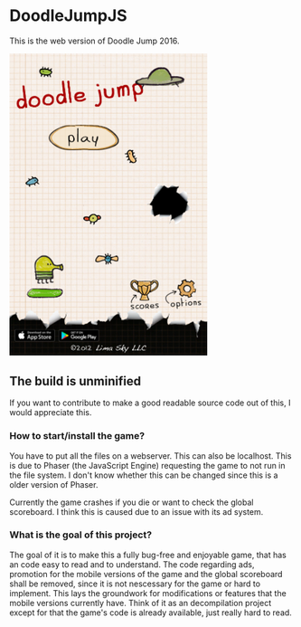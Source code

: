 # DoodleJumpJS
This is the web version of Doodle Jump 2016. 

<img src="https://github.com/moonsidefan/DoodleJumpJS/blob/main/doodlejump.png" width="350"/>

## The build is unminified

If you want to contribute to make a good readable source code out of this, I would appreciate this.

### How to start/install the game?

You have to put all the files on a webserver. This can also be localhost. This is due to Phaser (the JavaScript Engine) requesting the game to not run in the file system. I don't know whether this can be changed since this is a older version of Phaser.

Currently the game crashes if you die or want to check the global scoreboard. I think this is caused due to an issue with its ad system.

### What is the goal of this project?

The goal of it is to make this a fully bug-free and enjoyable game, that has an code easy to read and to understand.
The code regarding ads, promotion for the mobile versions of the game and the global scoreboard shall be removed, since it is not nescessary for the game or hard to implement.
This lays the groundwork for modifications or features that the mobile versions currently have.
Think of it as an decompilation project except for that the game's code is already available, just really hard to read. 
